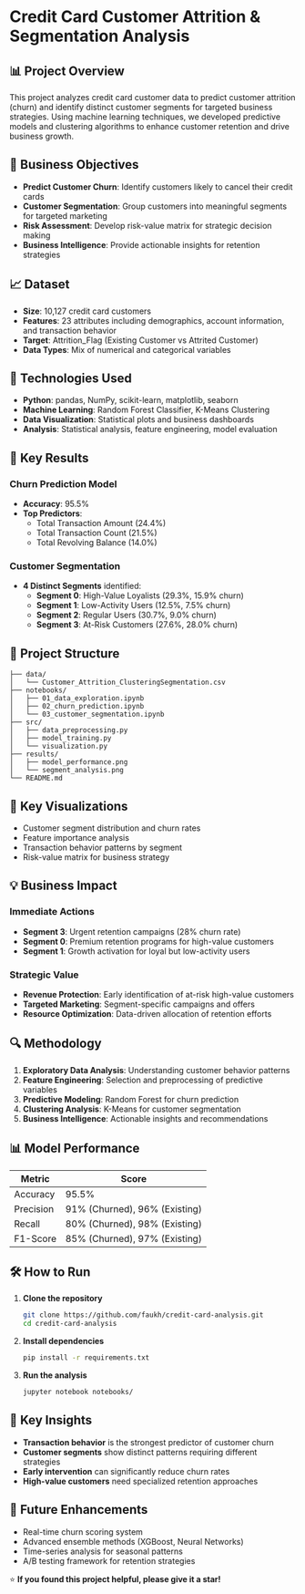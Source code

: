# Credit Card Customer Attrition & Segmentation Analysis

## 📊 Project Overview

This project analyzes credit card customer data to predict customer attrition (churn) and identify distinct customer segments for targeted business strategies. Using machine learning techniques, we developed predictive models and clustering algorithms to enhance customer retention and drive business growth.

## 🎯 Business Objectives

- **Predict Customer Churn**: Identify customers likely to cancel their credit cards
- **Customer Segmentation**: Group customers into meaningful segments for targeted marketing
- **Risk Assessment**: Develop risk-value matrix for strategic decision making
- **Business Intelligence**: Provide actionable insights for retention strategies

## 📈 Dataset

- **Size**: 10,127 credit card customers
- **Features**: 23 attributes including demographics, account information, and transaction behavior
- **Target**: Attrition_Flag (Existing Customer vs Attrited Customer)
- **Data Types**: Mix of numerical and categorical variables

## 🔧 Technologies Used

- **Python**: pandas, NumPy, scikit-learn, matplotlib, seaborn
- **Machine Learning**: Random Forest Classifier, K-Means Clustering
- **Data Visualization**: Statistical plots and business dashboards
- **Analysis**: Statistical analysis, feature engineering, model evaluation

## 🚀 Key Results

### Churn Prediction Model
- **Accuracy**: 95.5%
- **Top Predictors**: 
  - Total Transaction Amount (24.4%)
  - Total Transaction Count (21.5%)
  - Total Revolving Balance (14.0%)

### Customer Segmentation
- **4 Distinct Segments** identified:
  - **Segment 0**: High-Value Loyalists (29.3%, 15.9% churn)
  - **Segment 1**: Low-Activity Users (12.5%, 7.5% churn)
  - **Segment 2**: Regular Users (30.7%, 9.0% churn)
  - **Segment 3**: At-Risk Customers (27.6%, 28.0% churn)

## 📁 Project Structure

```
├── data/
│   └── Customer_Attrition_ClusteringSegmentation.csv
├── notebooks/
│   ├── 01_data_exploration.ipynb
│   ├── 02_churn_prediction.ipynb
│   └── 03_customer_segmentation.ipynb
├── src/
│   ├── data_preprocessing.py
│   ├── model_training.py
│   └── visualization.py
├── results/
│   ├── model_performance.png
│   └── segment_analysis.png
└── README.md
```

## 🎨 Key Visualizations

- Customer segment distribution and churn rates
- Feature importance analysis
- Transaction behavior patterns by segment
- Risk-value matrix for business strategy

## 💡 Business Impact

### Immediate Actions
- **Segment 3**: Urgent retention campaigns (28% churn rate)
- **Segment 0**: Premium retention programs for high-value customers
- **Segment 1**: Growth activation for loyal but low-activity users

### Strategic Value
- **Revenue Protection**: Early identification of at-risk high-value customers
- **Targeted Marketing**: Segment-specific campaigns and offers
- **Resource Optimization**: Data-driven allocation of retention efforts

## 🔍 Methodology

1. **Exploratory Data Analysis**: Understanding customer behavior patterns
2. **Feature Engineering**: Selection and preprocessing of predictive variables
3. **Predictive Modeling**: Random Forest for churn prediction
4. **Clustering Analysis**: K-Means for customer segmentation
5. **Business Intelligence**: Actionable insights and recommendations

## 📊 Model Performance

| Metric | Score |
|--------|--------|
| Accuracy | 95.5% |
| Precision | 91% (Churned), 96% (Existing) |
| Recall | 80% (Churned), 98% (Existing) |
| F1-Score | 85% (Churned), 97% (Existing) |

## 🛠️ How to Run

1. **Clone the repository**
   ```bash
   git clone https://github.com/faukh/credit-card-analysis.git
   cd credit-card-analysis
   ```

2. **Install dependencies**
   ```bash
   pip install -r requirements.txt
   ```

3. **Run the analysis**
   ```bash
   jupyter notebook notebooks/
   ```

## 📝 Key Insights

- **Transaction behavior** is the strongest predictor of customer churn
- **Customer segments** show distinct patterns requiring different strategies
- **Early intervention** can significantly reduce churn rates
- **High-value customers** need specialized retention approaches

## 🔮 Future Enhancements

- Real-time churn scoring system
- Advanced ensemble methods (XGBoost, Neural Networks)
- Time-series analysis for seasonal patterns
- A/B testing framework for retention strategies


⭐ **If you found this project helpful, please give it a star!**
